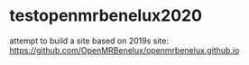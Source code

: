 # testopenmrbenelux2020

attempt to build a site based on 2019s site: https://github.com/OpenMRBenelux/openmrbenelux.github.io
